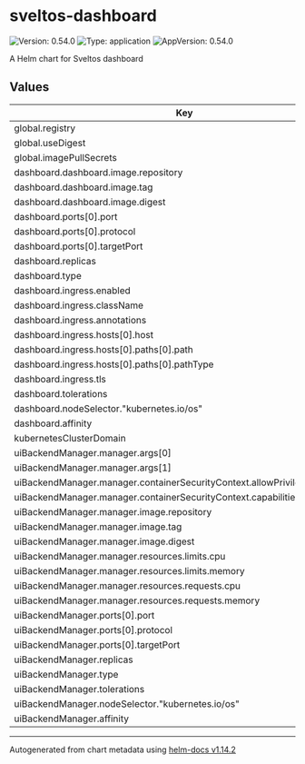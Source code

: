 # sveltos-dashboard

![Version: 0.54.0](https://img.shields.io/badge/Version-0.54.0-informational?style=flat-square) ![Type: application](https://img.shields.io/badge/Type-application-informational?style=flat-square) ![AppVersion: 0.54.0](https://img.shields.io/badge/AppVersion-0.54.0-informational?style=flat-square)

A Helm chart for Sveltos dashboard

## Values

| Key | Type | Default | Description |
|-----|------|---------|-------------|
| global.registry | string | `"docker.io"` |  |
| global.useDigest | bool | `false` |  |
| global.imagePullSecrets | list | `[]` |  |
| dashboard.dashboard.image.repository | string | `"projectsveltos/dashboard"` |  |
| dashboard.dashboard.image.tag | string | `"v0.54.0"` |  |
| dashboard.dashboard.image.digest | string | `"sha256:25b7a4d15e9fa35033e43499f3b4dc338853d7f5f02d0209c00c2f977ea8cf4b"` |  |
| dashboard.ports[0].port | int | `80` |  |
| dashboard.ports[0].protocol | string | `"TCP"` |  |
| dashboard.ports[0].targetPort | int | `5173` |  |
| dashboard.replicas | int | `1` |  |
| dashboard.type | string | `"ClusterIP"` |  |
| dashboard.ingress.enabled | bool | `false` |  |
| dashboard.ingress.className | string | `""` |  |
| dashboard.ingress.annotations | object | `{}` |  |
| dashboard.ingress.hosts[0].host | string | `"dashboard.cluster.local"` |  |
| dashboard.ingress.hosts[0].paths[0].path | string | `"/"` |  |
| dashboard.ingress.hosts[0].paths[0].pathType | string | `"ImplementationSpecific"` |  |
| dashboard.ingress.tls | list | `[]` |  |
| dashboard.tolerations | list | `[]` |  |
| dashboard.nodeSelector."kubernetes.io/os" | string | `"linux"` |  |
| dashboard.affinity | object | `{}` |  |
| kubernetesClusterDomain | string | `"cluster.local"` |  |
| uiBackendManager.manager.args[0] | string | `"--diagnostics-address=:8443"` |  |
| uiBackendManager.manager.args[1] | string | `"--v=5"` |  |
| uiBackendManager.manager.containerSecurityContext.allowPrivilegeEscalation | bool | `false` |  |
| uiBackendManager.manager.containerSecurityContext.capabilities.drop[0] | string | `"ALL"` |  |
| uiBackendManager.manager.image.repository | string | `"projectsveltos/ui-backend"` |  |
| uiBackendManager.manager.image.tag | string | `"v0.54.0"` |  |
| uiBackendManager.manager.image.digest | string | `"sha256:f6d34f5df6d5d2ab4de1e9d58211b26989666576380990de4d92f318becb8dd6"` |  |
| uiBackendManager.manager.resources.limits.cpu | string | `"500m"` |  |
| uiBackendManager.manager.resources.limits.memory | string | `"512Mi"` |  |
| uiBackendManager.manager.resources.requests.cpu | string | `"10m"` |  |
| uiBackendManager.manager.resources.requests.memory | string | `"64Mi"` |  |
| uiBackendManager.ports[0].port | int | `80` |  |
| uiBackendManager.ports[0].protocol | string | `"TCP"` |  |
| uiBackendManager.ports[0].targetPort | int | `8080` |  |
| uiBackendManager.replicas | int | `1` |  |
| uiBackendManager.type | string | `"ClusterIP"` |  |
| uiBackendManager.tolerations | list | `[]` |  |
| uiBackendManager.nodeSelector."kubernetes.io/os" | string | `"linux"` |  |
| uiBackendManager.affinity | object | `{}` |  |

----------------------------------------------
Autogenerated from chart metadata using [helm-docs v1.14.2](https://github.com/norwoodj/helm-docs/releases/v1.14.2)
